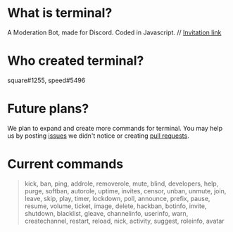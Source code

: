 # What is terminal?
A Moderation Bot, made for Discord. Coded in Javascript. //
[Invitation link](https://discordapp.com/oauth2/authorize?&client_id=521023036812558356&scope=bot&permissions=8)

# Who created terminal?
square#1255, speed#5496

# Future plans?
We plan to expand and create more commands for terminal. You may help us by posting [issues](https://github.com/squareGITHUB/terminal/issues) we didn't notice or creating [pull requests](https://github.com/squareGITHUB/terminal/pulls).

# Current commands
>kick, 
>ban, 
>ping,
>addrole, 
>removerole, 
>mute, 
>blind, 
>developers,
>help,
>purge,
>softban,
>autorole,
>uptime,
>invites,
>censor,
>unban,
>unmute,
>join,
>leave,
>skip,
>play,
>timer,
>lockdown,
>poll,
>announce,
>prefix,
>pause,
>resume,
>volume,
>ticket,
>image,
>delete,
>hackban,
>botinfo,
>invite,
>shutdown,
>blacklist,
>gleave,
>channelinfo,
>userinfo,
>warn,
>createchannel,
>restart,
>reload,
>nick,
>activity,
>suggest,
>roleinfo,
>avatar
